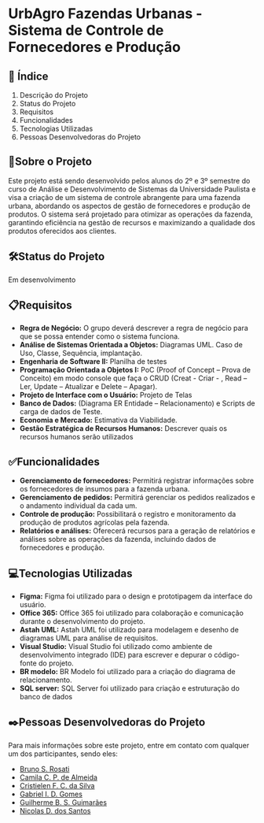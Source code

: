 # UrbAgro Fazendas Urbanas - Sistema de Controle de Fornecedores e Produção 

## 🚀 Índice
1. Descrição do Projeto
2. Status do Projeto
3. Requisitos
4. Funcionalidades
5. Tecnologias Utilizadas
6. Pessoas Desenvolvedoras do Projeto

## 📄Sobre o Projeto
Este projeto está sendo desenvolvido pelos alunos do 2º e 3º semestre do curso de Análise e Desenvolvimento de Sistemas da Universidade Paulista e visa a criação de um sistema de controle abrangente para uma fazenda urbana, abordando os aspectos de gestão de fornecedores e produção de produtos. O sistema será projetado para otimizar as operações da fazenda, garantindo eficiência na gestão de recursos e maximizando a qualidade dos produtos oferecidos aos clientes.


## 🛠️Status do Projeto
Em desenvolvimento

## 📋Requisitos

- **Regra de Negócio:** 
O grupo deverá descrever a regra de negócio para que se possa entender como o sistema funciona.
- **Análise de Sistemas Orientada a Objetos:**
Diagramas UML. Caso de Uso, Classe, Sequência, implantação.
- **Engenharia de Software II:**
Planilha de testes
- **Programação Orientada a Objetos I:**
PoC (Proof of Concept – Prova de Conceito) em modo console que faça o CRUD (Creat - Criar - , Read – Ler, Update – Atualizar e Delete – Apagar).
- **Projeto de Interface com o Usuário:**
Projeto de Telas
- **Banco de Dados:**
(Diagrama ER Entidade – Relacionamento) e Scripts de carga de dados de Teste.
- **Economia e Mercado:**
Estimativa da Viabilidade.
- **Gestão Estratégica de Recursos Humanos:**
Descrever quais os recursos humanos serão utilizados

## ✅Funcionalidades
- **Gerenciamento de fornecedores:** Permitirá registrar informações sobre os fornecedores de insumos para a fazenda urbana.
- **Gerenciamento de pedidos:** Permitirá gerenciar os pedidos realizados e o andamento individual da cada um.
- **Controle de produção:** Possibilitará o registro e monitoramento da produção de produtos agrícolas pela fazenda.
- **Relatórios e análises:** Oferecerá recursos para a geração de relatórios e análises sobre as operações da fazenda, incluindo dados de fornecedores e produção.

## 💻Tecnologias Utilizadas

- **Figma:** Figma foi utilizado para o design e prototipagem da interface do usuário.
- **Office 365:** Office 365 foi utilizado para colaboração e comunicação durante o desenvolvimento do projeto.
- **Astah UML:** Astah UML foi utilizado para modelagem e desenho de diagramas UML para análise de requisitos.
- **Visual Studio:** Visual Studio foi utilizado como ambiente de desenvolvimento integrado (IDE) para escrever e depurar o código-fonte do projeto.
- **BR modelo:** BR Modelo foi utilizado para a criação do diagrama de relacionamento.
- **SQL server:** SQL Server foi utilizado para criação e estruturação do banco de dados

## ✒️Pessoas Desenvolvedoras do Projeto

Para mais informações sobre este projeto, entre em contato com qualquer um dos participantes, sendo eles:

- [Bruno S. Rosati](https://github.com/RosatiBruno)
- [Camila C. P. de Almeida](https://github.com/Camilalmeid)
- [Cristielen F. C. da Silva](https://github.com/cristielen-cardoso)
- [Gabriel I. D. Gomes](https://github.com/Gabrielzin77)
- [Guilherme B. S. Guimarães](https://github.com/GuilhermeBordinhon)
- [Nicolas D. dos Santos](https://github.com/Nicklflameu21)




